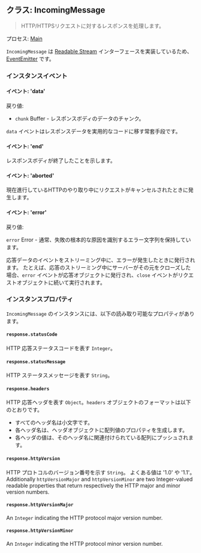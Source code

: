 ## クラス: IncomingMessage

> HTTP/HTTPSリクエストに対するレスポンスを処理します。

プロセス: [Main](../glossary.md#main-process)

`IncomingMessage` は [Readable Stream](https://nodejs.org/api/stream.html#stream_readable_streams) インターフェースを実装しているため、[EventEmitter](https://nodejs.org/api/events.html#events_class_eventemitter) です。

### インスタンスイベント

#### イベント: 'data'

戻り値:

* `chunk` Buffer - レスポンスボディのデータのチャンク。

`data` イベントはレスポンスデータを実用的なコードに移す常套手段です。

#### イベント: 'end'

レスポンスボディが終了したことを示します。

#### イベント: 'aborted'

現在進行しているHTTPのやり取り中にリクエストがキャンセルされたときに発生します。

#### イベント: 'error'

戻り値:

`error` Error - 通常、失敗の根本的な原因を識別するエラー文字列を保持しています。

応答データのイベントをストリーミング中に、エラーが発生したときに発行されます。 たとえば、応答のストリーミング中にサーバーがその元をクローズした場合、`error` イベントが応答オブジェクトに発行され、`close` イベントがリクエストオブジェクトに続いて実行されます。

### インスタンスプロパティ

`IncomingMessage` のインスタンスには、以下の読み取り可能なプロパティがあります。

#### `response.statusCode`

HTTP 応答ステータスコードを表す `Integer`。

#### `response.statusMessage`

HTTP ステータスメッセージを表す `String`。

#### `response.headers`

HTTP 応答ヘッダを表す `Object`。`headers` オブジェクトのフォーマットは以下のとおりです。

* すべてのヘッダ名は小文字です。
* 各ヘッダ名は、ヘッダオブジェクトに配列値のプロパティを生成します。
* 各ヘッダの値は、そのヘッダ名に関連付けられている配列にプッシュされます。

#### `response.httpVersion`

HTTP プロトコルのバージョン番号を示す `String`。 よくある値は '1.0' や '1.1'。 Additionally `httpVersionMajor` and `httpVersionMinor` are two Integer-valued readable properties that return respectively the HTTP major and minor version numbers.

#### `response.httpVersionMajor`

An `Integer` indicating the HTTP protocol major version number.

#### `response.httpVersionMinor`

An `Integer` indicating the HTTP protocol minor version number.